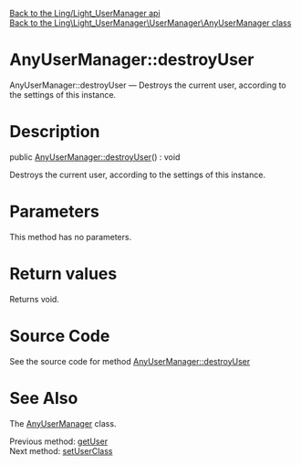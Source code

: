 [Back to the Ling/Light_UserManager api](https://github.com/lingtalfi/Light_UserManager/blob/master/doc/api/Ling/Light_UserManager.md)<br>
[Back to the Ling\Light_UserManager\UserManager\AnyUserManager class](https://github.com/lingtalfi/Light_UserManager/blob/master/doc/api/Ling/Light_UserManager/UserManager/AnyUserManager.md)


AnyUserManager::destroyUser
================



AnyUserManager::destroyUser — Destroys the current user, according to the settings of this instance.




Description
================


public [AnyUserManager::destroyUser](https://github.com/lingtalfi/Light_UserManager/blob/master/doc/api/Ling/Light_UserManager/UserManager/AnyUserManager/destroyUser.md)() : void




Destroys the current user, according to the settings of this instance.




Parameters
================

This method has no parameters.


Return values
================

Returns void.








Source Code
===========
See the source code for method [AnyUserManager::destroyUser](https://github.com/lingtalfi/Light_UserManager/blob/master/UserManager/AnyUserManager.php#L91-L95)


See Also
================

The [AnyUserManager](https://github.com/lingtalfi/Light_UserManager/blob/master/doc/api/Ling/Light_UserManager/UserManager/AnyUserManager.md) class.

Previous method: [getUser](https://github.com/lingtalfi/Light_UserManager/blob/master/doc/api/Ling/Light_UserManager/UserManager/AnyUserManager/getUser.md)<br>Next method: [setUserClass](https://github.com/lingtalfi/Light_UserManager/blob/master/doc/api/Ling/Light_UserManager/UserManager/AnyUserManager/setUserClass.md)<br>

